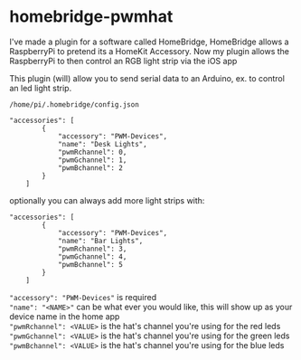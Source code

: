 # homebridge-pwmhat

I've made a plugin for a software called HomeBridge, HomeBridge allows a RaspberryPi to pretend its a HomeKit Accessory. Now my plugin allows the RaspberryPi to then control an RGB light strip via the iOS app

This plugin (will) allow you to send serial data to an Arduino, ex. to control an led light strip.

`/home/pi/.homebridge/config.json`

```
"accessories": [
        {
            "accessory": "PWM-Devices",
            "name": "Desk Lights",
            "pwmRchannel": 0,
            "pwmGchannel": 1,
            "pwmBchannel": 2
        }
    ]
```

optionally you can always add more light strips with:

```
"accessories": [
        {
            "accessory": "PWM-Devices",
            "name": "Bar Lights",
            "pwmRchannel": 3,
            "pwmGchannel": 4,
            "pwmBchannel": 5
        }
    ]
```

`"accessory": "PWM-Devices"` is required <br>
`"name": "<NAME>"` <NAME> can be what ever you would like, this will show up as your device name in the home app <br>
`"pwmRchannel": <VALUE>` <VALUE> is the hat's channel you're using for the red leds <br>
`"pwmGchannel": <VALUE>` <VALUE> is the hat's channel you're using for the green leds <br>
`"pwmBchannel": <VALUE>` <VALUE> is the hat's channel you're using for the blue leds <br>
